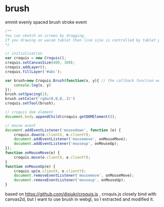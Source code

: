 # brush
emmit evenly spaced brush stroke event

```javascript
/**
You can sketch on screen by dragging.
If you drawing on wacom tablet then line size is controlled by tablet pressure.
*/

// initialization
var croquis = new Croquis();
croquis.setCanvasSize(400, 300);
croquis.addLayer();
croquis.fillLayer('#abc');

var brush=new Croquis.Brush(function(x, y){ // the callback function we need
	console.log(x, y)
});
brush.setSpacing(1);
brush.setColor('rgba(0,0,0,.3)')
croquis.setTool(brush);

// croquis dom element
document.body.appendChild(croquis.getDOMElement());

// mouse event
document.addEventListener('mousedown', function (e) {
    croquis.down(e.clientX, e.clientY);
    document.addEventListener('mousemove', onMouseMove);
    document.addEventListener('mouseup', onMouseUp);
});
function onMouseMove(e) {
    croquis.move(e.clientX, e.clientY);
}
function onMouseUp(e) {
    croquis.up(e.clientX, e.clientY);
    document.removeEventListener('mousemove', onMouseMove);
    document.removeEventListener('mouseup', onMouseUp);
}
```

based on https://github.com/disjukr/croquis.js , croquis.js closely bind with canvas2d, but I want to use brush in webgl, so I extracted and modified it.
